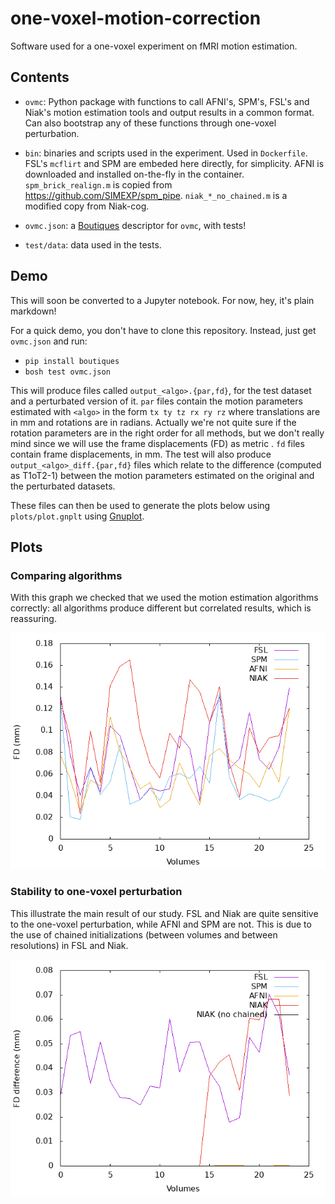 # one-voxel-motion-correction

Software used for a one-voxel experiment on fMRI motion estimation.


## Contents

* `ovmc`: Python package with functions to call AFNI's, SPM's, FSL's and
  Niak's motion estimation tools and output results in a common format. Can
  also bootstrap any of these functions through one-voxel perturbation.

* `bin`: binaries and scripts used in the experiment. Used in `Dockerfile`.
  FSL's `mcflirt` and SPM are embeded here directly, for simplicity. AFNI is
  downloaded and installed on-the-fly in the container. `spm_brick_realign.m` is
  copied from https://github.com/SIMEXP/spm_pipe. `niak_*_no_chained.m` is a modified
  copy from Niak-cog.

* `ovmc.json`: a [Boutiques](http://boutiques.github.io) descriptor for `ovmc`,
  with tests!

* `test/data`: data used in the tests.

## Demo

This will soon be converted to a Jupyter notebook. For now, hey, it's 
plain markdown!

For a quick demo, you don't have to clone this repository. Instead, just
get `ovmc.json` and run:
* `pip install boutiques`
* `bosh test ovmc.json`

This will produce files called `output_<algo>.{par,fd}`, for the test 
dataset and a perturbated version of it. `par` files contain the motion 
parameters estimated with `<algo>` in the form `tx ty tz rx ry rz` 
where translations are in mm and rotations are in radians. Actually we're not
quite sure if the rotation parameters are in the right order for all methods, but
we don't really mind since we will use the frame displacements (FD) as metric
. `fd` files 
contain frame displacements, in mm. The test will also produce 
`output_<algo>_diff.{par,fd}` files which relate to the difference 
(computed as T1oT2-1) between the motion parameters estimated on the 
original and the perturbated datasets. 

These files can then be used to generate the plots below using `plots/plot.gnplt`
using [Gnuplot](http://gnuplot.info).

## Plots

### Comparing algorithms

With this graph we checked that we used the motion estimation algorithms 
correctly: all algorithms produce different but correlated results,
which is reassuring.

![all_algos_fd](https://github.com/big-data-lab-team/one-voxel-motion-correction/raw/master/plots/all_algos_fd.png)

### Stability to one-voxel perturbation

This illustrate the main result of our study. FSL and Niak are quite 
sensitive to the one-voxel perturbation, while AFNI and SPM are not.
This is due to the use of chained initializations (between volumes and 
between resolutions) in FSL and Niak.

![all_algos_diff_fd](https://github.com/big-data-lab-team/one-voxel-motion-correction/raw/master/plots/all_algos_diff.png)
